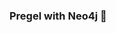 ### Pregel with Neo4j 🚀






















































































































 























